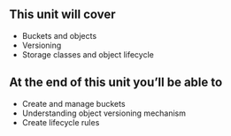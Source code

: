 ## This unit will cover

- Buckets and objects
- Versioning
- Storage classes and object lifecycle

## At the end of this unit you’ll be able to

- Create and manage buckets
- Understanding object versioning mechanism 
- Create lifecycle rules